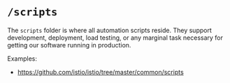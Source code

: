 # `/scripts`

The `scripts` folder is where all automation scripts reside.
They support development, deployment, load testing, or any marginal task necessary for getting our software running in production.

Examples:

- https://github.com/istio/istio/tree/master/common/scripts